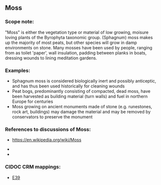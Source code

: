 
## Moss 

###  Scope note: 
"Moss" is either the vegetation type or material of low growing, moisure loving plants of the Byrophyta taxonomic group. (Sphagnum) moss makes up the majority of most peats, but other species will grow in damp environments on stone. Many mosses have been used by people, ranging from as toilet 'paper', wall insulation, padding between planks in boats, dressing wounds to lining meditation gardens.

### Examples: 

* Sphagnum moss is considered biologically inert and possibly anticeptic, and has thus been used historically for cleaning wounds
* Peat bogs, predominantly consisting of compacted, dead moss, have been harvested as building material (turn walls) and fuel in northern Europe for centuries
* Moss growing on ancient monuments made of stone (e.g. runestones, rock art, buildings) may damage the material and may be removed by conservators to preserve the monument

### References to discussions of Moss:

* https://en.wikipedia.org/wiki/Moss

* 

* 

### CIDOC CRM mappings: 

* [E39](http://www.cidoc-crm.org/Entity/e39-actor/version-6.1)



